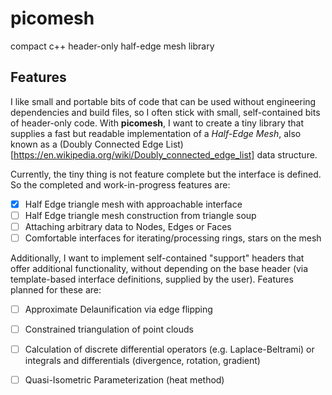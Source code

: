 # picomesh
compact c++ header-only half-edge mesh library

## Features

I like small and portable bits of code that can be used without engineering dependencies and build files, so I often stick with small, self-contained bits of header-only code. With **picomesh**, I want to create a tiny library that supplies a fast but readable implementation of a *Half-Edge Mesh*, also known as a (Doubly Connected Edge List)[https://en.wikipedia.org/wiki/Doubly_connected_edge_list] data structure.

Currently, the tiny thing is not feature complete but the interface is defined. So the completed and work-in-progress features are:

- [x] Half Edge triangle mesh with approachable interface
- [ ] Half Edge triangle mesh construction from triangle soup
- [ ] Attaching arbitrary data to Nodes, Edges or Faces
- [ ] Comfortable interfaces for iterating/processing rings, stars on the mesh 
  
Additionally, I want to implement self-contained "support" headers that offer additional functionality, without depending on the base header (via template-based interface definitions, supplied by the user). Features planned for these are:

- [ ] Approximate Delaunification via edge flipping
- [ ] Constrained triangulation of point clouds
- [ ] Calculation of discrete differential operators (e.g. Laplace-Beltrami) or integrals and differentials (divergence, rotation, gradient)
- [ ] Quasi-Isometric Parameterization (heat method)
  
